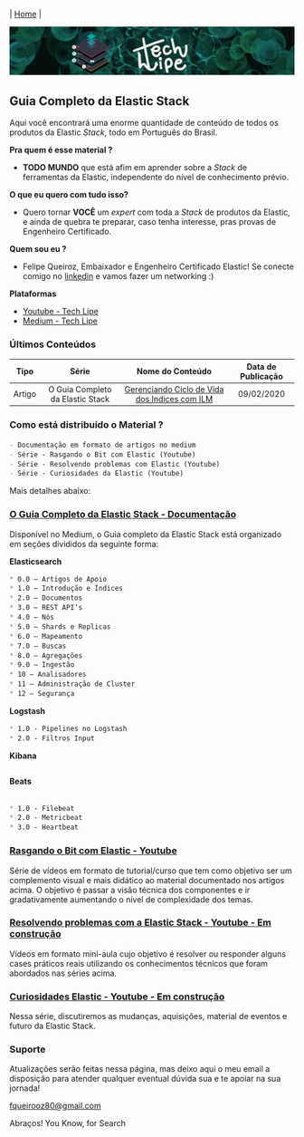 | [Home](https://techlipe.github.io/guia-completo) |

![TL](banner-tl.png)
## Guia Completo da Elastic Stack

Aqui você encontrará uma enorme quantidade de conteúdo de todos os produtos da Elastic _Stack_, todo em Português do Brasil.

**Pra quem é esse material ?** 
- **TODO MUNDO** que está afim em aprender sobre a _Stack_ de ferramentas da Elastic, independente do nível de conhecimento prévio.

**O que eu quero com tudo isso?** 
- Quero tornar **VOCÊ** um _expert_ com toda a _Stack_ de produtos da Elastic, e ainda de quebra te preparar, caso tenha interesse, pras provas de Engenheiro Certificado.

**Quem sou eu ?** 
- Felipe Queiroz, Embaixador e Engenheiro Certificado Elastic! Se conecte comigo no [linkedin](https://www.linkedin.com/in/felipe-queiroz-b83042113/) e vamos fazer um networking :)

**Plataformas**
- [Youtube - Tech Lipe](https://www.youtube.com/channel/UCS1MViu60VUorm217VoqTEQ/)
- [Medium - Tech Lipe](https://medium.com/@fqueirooz80)


### Últimos Conteúdos

| Tipo | Série | Nome do Conteúdo	| Data de Publicação
| :---:| :---: | :---: | :---: |
| Artigo | O Guia Completo da Elastic Stack | [Gerenciando Ciclo de Vida dos Indices com ILM](https://medium.com/@fqueirooz80/elasticsearch-tudo-que-voc%C3%AA-precisa-saber-sobre-a-ferramenta-de-buscas-da-elastic-parte-6-5-fc5d0d15aa01) |09/02/2020
 


### Como está distribuido o Material ?

```markdown
- Documentação em formato de artigos no medium
- Série - Rasgando o Bit com Elastic (Youtube)
- Série - Resolvendo problemas com Elastic (Youtube)
- Série - Curiosidades da Elastic (Youtube)
```

Mais detalhes abaixo:


### [O Guia Completo da Elastic Stack - Documentação](https://medium.com/@fqueirooz80/o-guia-completo-da-elastic-stack-5a3ba9a84a85)

Disponível no Medium, o Guia completo da Elastic Stack está organizado em seções divididos da seguinte forma:

**Elasticsearch**
```markdown
* 0.0 — Artigos de Apoio
* 1.0 — Introdução e Índices
* 2.0 — Documentos
* 3.0 — REST API’s
* 4.0 — Nós
* 5.0 — Shards e Replicas
* 6.0 — Mapeamento
* 7.0 — Buscas
* 8.0 — Agregações
* 9.0 — Ingestão
* 10 — Analisadores
* 11 — Administração de Cluster
* 12 — Segurança
```
**Logstash**
```markdown
* 1.0 - Pipelines no Logstash
* 2.0 - Filtros Input
```
**Kibana**
```markdown
```
**Beats**
```markdown

* 1.0 - Filebeat
* 2.0 - Metricbeat
* 3.0 - Heartbeat
```

### [Rasgando o Bit com Elastic - Youtube](https://www.youtube.com/playlist?list=PLOxUmBlyr2_6p0NbPaTmDU6sClaQBHNsz)
Série de vídeos em formato de tutorial/curso que tem como objetivo ser um complemento visual e mais didático ao material documentado nos artigos acima. O objetivo é passar a visão técnica dos componentes e ir gradativamente aumentando o nível de complexidade dos temas.

### [Resolvendo problemas com a Elastic Stack  - Youtube - Em construção]()
Vídeos em formato mini-aula cujo objetivo é resolver ou responder alguns cases práticos reais utilizando os conhecimentos técnicos que foram abordados nas séries acima.

### [Curiosidades Elastic - Youtube - Em construção]()
Nessa série, discutiremos as mudanças, aquisições, material de eventos e futuro da Elastic Stack. 



### Suporte

Atualizações serão feitas nessa página, mas deixo aqui o meu email a disposição para atender qualquer eventual dúvida sua e te apoiar na sua jornada!

fqueirooz80@gmail.com

Abraços! 
You Know, for Search
